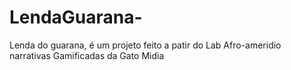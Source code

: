 # LendaGuarana-
Lenda do guarana, é um projeto feito a patir do Lab Afro-ameridio narrativas Gamificadas da Gato Midia 
